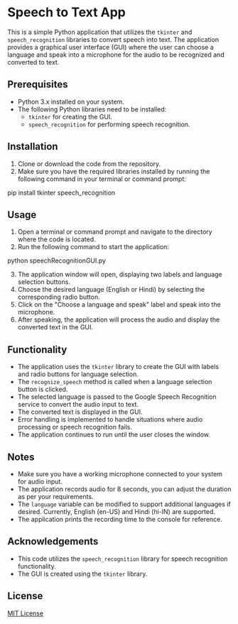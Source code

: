 # Speech to Text App

This is a simple Python application that utilizes the `tkinter` and `speech_recognition` libraries to convert speech into text. The application provides a graphical user interface (GUI) where the user can choose a language and speak into a microphone for the audio to be recognized and converted to text.

## Prerequisites

- Python 3.x installed on your system.
- The following Python libraries need to be installed:
  - `tkinter` for creating the GUI.
  - `speech_recognition` for performing speech recognition.

## Installation

1. Clone or download the code from the repository.
2. Make sure you have the required libraries installed by running the following command in your terminal or command prompt:

pip install tkinter speech_recognition


## Usage

1. Open a terminal or command prompt and navigate to the directory where the code is located.
2. Run the following command to start the application:

python speechRecognitionGUI.py

3. The application window will open, displaying two labels and language selection buttons.
4. Choose the desired language (English or Hindi) by selecting the corresponding radio button.
5. Click on the "Choose a language and speak" label and speak into the microphone.
6. After speaking, the application will process the audio and display the converted text in the GUI.

## Functionality

- The application uses the `tkinter` library to create the GUI with labels and radio buttons for language selection.
- The `recognize_speech` method is called when a language selection button is clicked.
- The selected language is passed to the Google Speech Recognition service to convert the audio input to text.
- The converted text is displayed in the GUI.
- Error handling is implemented to handle situations where audio processing or speech recognition fails.
- The application continues to run until the user closes the window.

## Notes

- Make sure you have a working microphone connected to your system for audio input.
- The application records audio for 8 seconds, you can adjust the duration as per your requirements.
- The `language` variable can be modified to support additional languages if desired. Currently, English (en-US) and Hindi (hi-IN) are supported.
- The application prints the recording time to the console for reference.

## Acknowledgements

- This code utilizes the `speech_recognition` library for speech recognition functionality.
- The GUI is created using the `tkinter` library.

## License

[MIT License](https://opensource.org/licenses/MIT)
